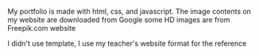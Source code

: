 My portfolio is made with html, css, and javascript.
The image contents on my website are downloaded from Google
some HD images are from Freepik.com website

I didn't use template, I use my teacher's website format for the reference
